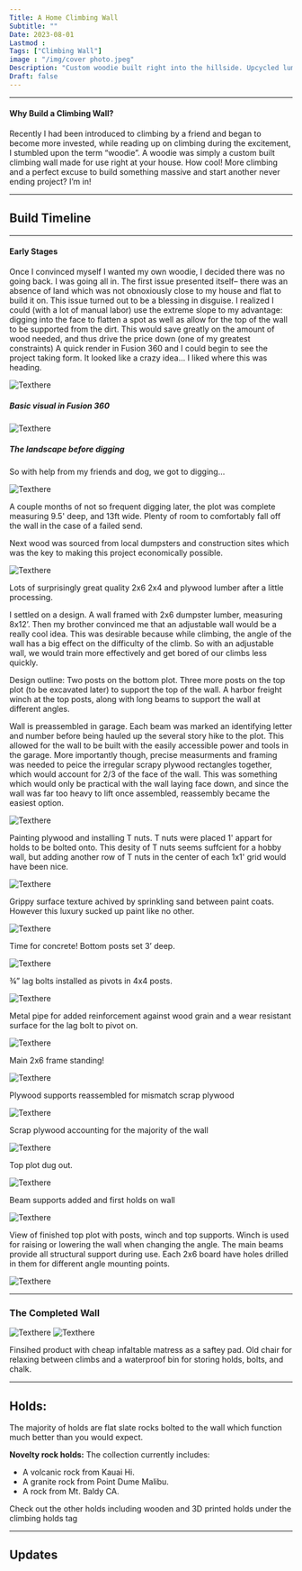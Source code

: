 ```yaml
---
Title: A Home Climbing Wall
Subtitle: ""
Date: 2023-08-01
Lastmod : 
Tags: ["Climbing Wall"]
image : "/img/cover photo.jpeg"
Description: "Custom woodie built right into the hillside. Upcycled lumber, adjustable climbing angle, 3D printed climbing holds."
Draft: false
---
```



--- 

#### Why Build a Climbing Wall?
Recently I had been introduced to climbing by a friend and began to become more invested, while reading up on climbing during the excitement, I stumbled upon the term “woodie”. A woodie was simply a custom built climbing wall made for use right at your house. How cool! More climbing and a perfect excuse to build something massive and start another never ending project? I’m in!


---
## Build Timeline
--- 
#### Early Stages
Once I convinced myself I wanted my own woodie, I decided there was no going back. I was going all in. The first issue presented itself– there was an absence of land which was not obnoxiously close to my house and flat to build it on. This issue turned out to be a blessing in disguise. I realized I could (with a lot of manual labor) use the extreme slope to my advantage: digging into the face to flatten a spot as well as allow for the top of the wall to be supported from the dirt. This would save greatly on the amount of wood needed, and thus drive the price down (one of my greatest constraints) A quick render in Fusion 360 and I could begin to see the project taking form. It looked like a crazy idea... I liked where this was heading.

![Texthere](/img/fusionrenderwall.jpeg "Fusion Render")

##### Basic visual in Fusion 360
![Texthere](/img/dig.jpg "Pre Digging")

##### The landscape before digging
So with help from my friends and dog, we got to digging…

![Texthere](/img/jemmadigging.jpg "Fusion Render")  


A couple months of not so frequent digging later, the plot was complete measuring 9.5' deep, and 13ft wide. Plenty of room to comfortably fall off the wall in the case of a failed send.

Next wood was sourced from local dumpsters and construction sites which was the key to making this project economically possible. 

![Texthere](/img/scrapinventory.jpg "") 

Lots of surprisingly great quality 2x6 2x4 and plywood lumber after a little processing. 

I settled on a design. A wall framed with 2x6 dumpster lumber, measuring 8x12’. Then my brother convinced me that an adjustable wall would be a really cool idea. This was desirable because while climbing, the angle of the wall has a big effect on the difficulty of the climb. So with an adjustable wall, we would train more effectively and get bored of our climbs less quickly. 

Design outline: Two posts on the bottom plot. Three more posts on the top plot (to be excavated later) to support the top of the wall. A harbor freight winch at the top posts, along with long beams to support the wall at different angles. 

Wall is preassembled in garage. Each beam was marked an identifying letter and number before being hauled up the several story hike to the plot. This allowed for the wall to be built with the easily accessible power and tools in the garage. More importantly though, precise measurments and framing was needed to peice the irregular scrapy plywood rectangles together, which would account for 2/3 of the face of the wall. This was something which would only be practical with the wall laying face down, and since the wall was far too heavy to lift once assembled, reassembly became the easiest option.

![Texthere](/img/wallgarage.png "") 

Painting plywood and installing T nuts. T nuts were placed 1' appart for holds to be bolted onto. This desity of T nuts seems suffcient for a hobby wall, but adding another row of T nuts in the center of each 1x1' grid would have been nice. 

![Texthere](/img/paintingplywood.jpg "") 

Grippy surface texture achived by sprinkling sand between paint coats. However this luxury sucked up paint like no other.

![Texthere](/img/grippypaint.png "") 

Time for concrete! Bottom posts set 3’ deep.

![Texthere](/img/concreteposts.png "") 

¾” lag bolts installed as pivots in 4x4 posts.

![Texthere](/img/lagbolt.png "") 

Metal pipe for added reinforcement against wood grain and a wear resistant surface for the lag bolt to pivot on. 

![Texthere](/img/metalpipeinwood.png "") 

Main 2x6 frame standing!

![Texthere](/img/standingwall.png "") 

Plywood supports reassembled for mismatch scrap plywood

![Texthere](/img/standingwithsupports.png "") 

Scrap plywood accounting for the majority of the wall

![Texthere](/img/scrapplywoodonwall.jpg "") 

Top plot dug out.

![Texthere](/img/topplot.png "") 

Beam supports added and first holds on wall

![Texthere](/img/firsthold.png "") 

View of finished top plot with posts, winch and top supports. Winch is used for raising or lowering the wall when changing the angle. The main beams provide all structural support during use. Each 2x6 board have holes drilled in them for different angle mounting points.

![Texthere](/img/viewtop.png "") 

--- 

### The Completed Wall
![Texthere](/img/finsihed1.png "") 
![Texthere](/img/finsihed2.png "") 

Finsihed product with cheap infaltable matress as a saftey pad. Old chair for relaxing between climbs and a waterproof bin for storing holds, bolts, and chalk.

--- 

## Holds:
The majority of holds are flat slate rocks bolted to the wall which function much better than you would expect. 

**Novelty rock holds:** The collection currently includes: 

* A volcanic rock from Kauai Hi. 
* A granite rock from Point Dume Malibu. 
* A rock from Mt. Baldy CA. 


Check out the other holds including wooden and 3D printed holds under the climbing holds tag

--- 

## Updates


